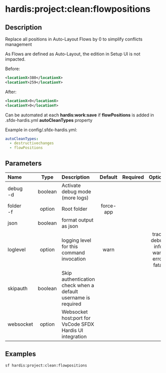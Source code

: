 <!-- This file has been generated with command 'sf hardis:doc:plugin:generate'. Please do not update it manually or it may be overwritten -->
# hardis:project:clean:flowpositions

## Description

Replace all positions in Auto-Layout Flows by 0 to simplify conflicts management

As Flows are defined as Auto-Layout, the edition in Setup UI is not impacted.
  
Before:

```xml
<locationX>380</locationX>
<locationY>259</locationY>
```

After:

```xml
<locationX>0</locationX>
<locationY>0</locationY>
```

Can be automated at each **hardis:work:save** if **flowPositions** is added in .sfdx-hardis.yml **autoCleanTypes** property  

Example in config/.sfdx-hardis.yml:

```yaml
autoCleanTypes:
  - destructivechanges
  - flowPositions
```


## Parameters

| Name          |  Type   | Description                                                   |  Default  | Required |                        Options                        |
|:--------------|:-------:|:--------------------------------------------------------------|:---------:|:--------:|:-----------------------------------------------------:|
| debug<br/>-d  | boolean | Activate debug mode (more logs)                               |           |          |                                                       |
| folder<br/>-f | option  | Root folder                                                   | force-app |          |                                                       |
| json          | boolean | format output as json                                         |           |          |                                                       |
| loglevel      | option  | logging level for this command invocation                     |   warn    |          | trace<br/>debug<br/>info<br/>warn<br/>error<br/>fatal |
| skipauth      | boolean | Skip authentication check when a default username is required |           |          |                                                       |
| websocket     | option  | Websocket host:port for VsCode SFDX Hardis UI integration     |           |          |                                                       |

## Examples

```shell
sf hardis:project:clean:flowpositions
```


